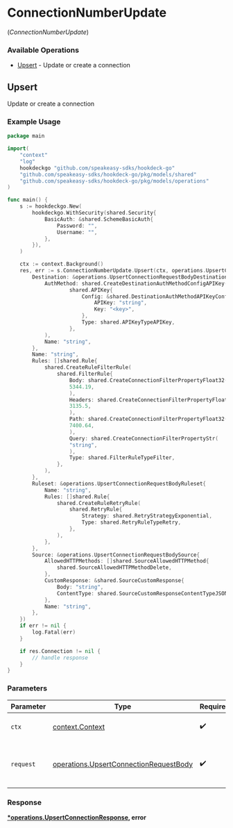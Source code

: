 # ConnectionNumberUpdate
(*ConnectionNumberUpdate*)

### Available Operations

* [Upsert](#upsert) - Update or create a connection

## Upsert

Update or create a connection

### Example Usage

```go
package main

import(
	"context"
	"log"
	hookdeckgo "github.com/speakeasy-sdks/hookdeck-go"
	"github.com/speakeasy-sdks/hookdeck-go/pkg/models/shared"
	"github.com/speakeasy-sdks/hookdeck-go/pkg/models/operations"
)

func main() {
    s := hookdeckgo.New(
        hookdeckgo.WithSecurity(shared.Security{
            BasicAuth: &shared.SchemeBasicAuth{
                Password: "",
                Username: "",
            },
        }),
    )

    ctx := context.Background()
    res, err := s.ConnectionNumberUpdate.Upsert(ctx, operations.UpsertConnectionRequestBody{
        Destination: &operations.UpsertConnectionRequestBodyDestination{
            AuthMethod: shared.CreateDestinationAuthMethodConfigAPIKey(
                    shared.APIKey{
                        Config: &shared.DestinationAuthMethodAPIKeyConfig{
                            APIKey: "string",
                            Key: "<key>",
                        },
                        Type: shared.APIKeyTypeAPIKey,
                    },
            ),
            Name: "string",
        },
        Name: "string",
        Rules: []shared.Rule{
            shared.CreateRuleFilterRule(
                shared.FilterRule{
                    Body: shared.CreateConnectionFilterPropertyFloat32(
                    5344.19,
                    ),
                    Headers: shared.CreateConnectionFilterPropertyFloat32(
                    3135.5,
                    ),
                    Path: shared.CreateConnectionFilterPropertyFloat32(
                    7400.64,
                    ),
                    Query: shared.CreateConnectionFilterPropertyStr(
                    "string",
                    ),
                    Type: shared.FilterRuleTypeFilter,
                },
            ),
        },
        Ruleset: &operations.UpsertConnectionRequestBodyRuleset{
            Name: "string",
            Rules: []shared.Rule{
                shared.CreateRuleRetryRule(
                    shared.RetryRule{
                        Strategy: shared.RetryStrategyExponential,
                        Type: shared.RetryRuleTypeRetry,
                    },
                ),
            },
        },
        Source: &operations.UpsertConnectionRequestBodySource{
            AllowedHTTPMethods: []shared.SourceAllowedHTTPMethod{
                shared.SourceAllowedHTTPMethodDelete,
            },
            CustomResponse: &shared.SourceCustomResponse{
                Body: "string",
                ContentType: shared.SourceCustomResponseContentTypeJSON,
            },
            Name: "string",
        },
    })
    if err != nil {
        log.Fatal(err)
    }

    if res.Connection != nil {
        // handle response
    }
}
```

### Parameters

| Parameter                                                                                        | Type                                                                                             | Required                                                                                         | Description                                                                                      |
| ------------------------------------------------------------------------------------------------ | ------------------------------------------------------------------------------------------------ | ------------------------------------------------------------------------------------------------ | ------------------------------------------------------------------------------------------------ |
| `ctx`                                                                                            | [context.Context](https://pkg.go.dev/context#Context)                                            | :heavy_check_mark:                                                                               | The context to use for the request.                                                              |
| `request`                                                                                        | [operations.UpsertConnectionRequestBody](../../models/operations/upsertconnectionrequestbody.md) | :heavy_check_mark:                                                                               | The request object to use for the request.                                                       |


### Response

**[*operations.UpsertConnectionResponse](../../models/operations/upsertconnectionresponse.md), error**

